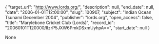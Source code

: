 {
  "target_url": "http://www.lords.org/", 
  "description": null, 
  "end_date": null, 
  "date": "2006-01-01T12:00:00", 
  "slug": 100907, 
  "subject": "Indian Ocean Tsunami December 2004", 
  "publisher": "lords.org", 
  "open_access": false, 
  "title": "Marylebone Cricket Club (Lords)", 
  "record_id": "20060101T120000/IlzrP5JXW6PmkDSxmUyhpA==", 
  "start_date": null
}

None